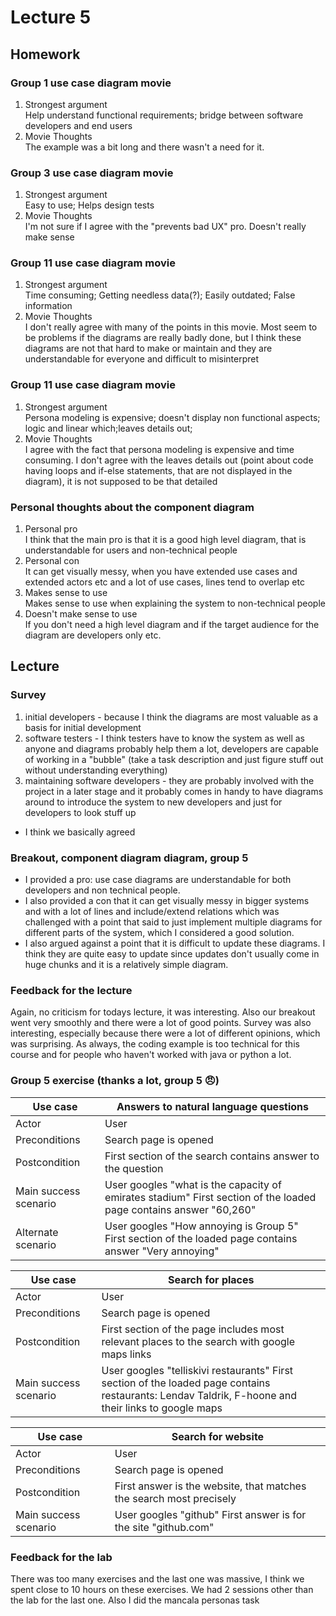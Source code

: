 # Lecture 5
## Homework
### Group 1 use case diagram movie
1. Strongest argument   
Help understand functional requirements; bridge between software developers and end users
2. Movie Thoughts  
The example was a bit long and there wasn't a need for it.
### Group 3 use case diagram movie
1. Strongest argument  
Easy to use; Helps design tests  
2. Movie Thoughts  
I'm not sure if I agree with the "prevents bad UX" pro. Doesn't really make sense  
### Group 11 use case diagram movie
1. Strongest argument  
Time consuming; Getting needless data(?); Easily outdated; False information
2. Movie Thoughts  
I don't really agree with many of the points in this movie. Most seem to be problems if the diagrams are really badly done, but I think these diagrams are not that hard to make or maintain and they are understandable for everyone and difficult to misinterpret
### Group 11 use case diagram movie
1. Strongest argument  
Persona modeling is expensive; doesn't display non functional aspects; logic and linear which;leaves details out; 
2. Movie Thoughts  
I agree with the fact that persona modeling is expensive and time consuming. I don't agree with the leaves details out (point about code having loops and if-else statements, that are not displayed in the diagram), it is not supposed to be that detailed
### Personal thoughts about the component diagram
1. Personal pro  
I think that the main pro is that it is a good high level diagram, that is understandable for users and non-technical people
2. Personal con  
It can get visually messy, when you have extended use cases and extended actors etc and a lot of use cases, lines tend to overlap etc
3. Makes sense to use  
Makes sense to use when explaining the system to non-technical people
4. Doesn't make sense to use  
If you don't need a high level diagram and if the target audience for the diagram are developers only etc.

## Lecture
### Survey
1. initial developers - because I think the diagrams are most valuable as a basis for initial development
2. software testers - I think testers have to know the system as well as anyone and diagrams probably help them a lot, developers are capable of working in a "bubble" (take a task description and just figure stuff out without understanding everything)
3. maintaining software developers - they are probably involved with the project in a later stage and it probably comes in handy to have diagrams around to introduce the system to new developers and just for developers to look stuff up

* I think we basically agreed 
### Breakout, component diagram diagram, group 5
* I provided a pro: use case diagrams are understandable for both developers and non technical people. 
* I also provided a con that it can get visually messy in bigger systems and with a lot of lines and include/extend relations which was challenged with a point that said to just implement multiple diagrams for different parts of the system, which I considered a good solution. 
* I also argued against a point that it is difficult to update these diagrams. I think they are quite easy to update since updates don't usually come in huge chunks and it is a relatively simple diagram.

### Feedback for the lecture
Again, no criticism for todays lecture, it was interesting. Also our breakout went very smoothly and there were a lot of good points. Survey was also interesting, especially because there were a lot of different opinions, which was surprising. As always, the coding example is too technical for this course and for people who haven't worked with java or python a lot.

### Group 5 exercise (thanks a lot, group 5 😠)

| Use case              | Answers to natural language questions                                                                             |
|-----------------------|-------------------------------------------------------------------------------------------------------------------|
| Actor                 | User                                                                                                              |
| Preconditions         | Search page is opened                                                                                             |
| Postcondition         | First section of the search contains answer to the question                                                       |
| Main success scenario | User googles "what is the capacity of emirates stadium" First section of the loaded page contains answer "60,260" |
| Alternate scenario    | User googles "How annoying is Group 5"  First section of the loaded page contains answer "Very annoying"                   |


| Use case              | Search for places                                                                                                                                  |
|-----------------------|----------------------------------------------------------------------------------------------------------------------------------------------------|
| Actor                 | User                                                                                                                                               |
| Preconditions         | Search page is opened                                                                                                                              |
| Postcondition         | First section of the page includes most relevant places to the search with google maps links                                                       |
| Main success scenario | User googles "telliskivi restaurants" First section of the loaded page contains restaurants: Lendav Taldrik, F-hoone and their links to google maps |

| Use case              | Search for website                                                  |
|-----------------------|---------------------------------------------------------------------|
| Actor                 | User                                                                |
| Preconditions         | Search page is opened                                               |
| Postcondition         | First answer is the website, that matches the search most precisely |
| Main success scenario | User googles "github" First answer is for the site "github.com"     |



### Feedback for the lab
There was too many exercises and the last one was massive, I think we spent close to 10 hours on these exercises. We had 2 sessions other than the lab for the last one. Also I did the mancala personas task